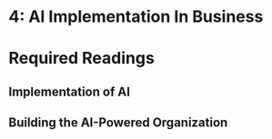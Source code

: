# 4: AI Implementation In Business

# Required Readings

## Implementation of AI

## Building the AI-Powered Organization
